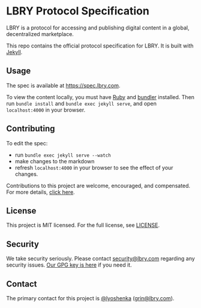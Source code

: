# LBRY Protocol Specification

LBRY is a protocol for accessing and publishing digital content in a global, decentralized marketplace.

This repo contains the official protocol specification for LBRY. It is built with [Jekyll](https://jekyllrb.com/).


## Usage

The spec is available at https://spec.lbry.com. 

To view the content locally, you must have [Ruby](https://www.ruby-lang.org/en/documentation/installation/) and [bundler](https://bundler.io#getting-started) installed. Then run `bundle install` and `bundle exec jekyll serve`, and open `localhost:4000` in your browser.


## Contributing

To edit the spec:

- run `bundle exec jekyll serve --watch`
- make changes to the markdown
- refresh `localhost:4000` in your browser to see the effect of your changes.

Contributions to this project are welcome, encouraged, and compensated. For more details, [click here](https://lbry.com/faq/contributing).


## License

This project is MIT licensed. For the full license, see [LICENSE](LICENSE).


## Security

We take security seriously. Please contact security@lbry.com regarding any security issues. [Our GPG key is here](https://lbry.com/faq/gpg-key) if you need it.


## Contact

The primary contact for this project is [@lyoshenka](https://github.com/lyoshenka) (grin@lbry.com).
